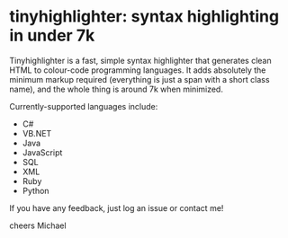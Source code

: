 tinyhighlighter: syntax highlighting in under 7k
================================================

Tinyhighlighter is a fast, simple syntax highlighter that generates clean HTML to colour-code programming languages. It adds absolutely the minimum markup required (everything is just a span with a short class name), and the whole thing is around 7k when minimized.

Currently-supported languages include:
* C#
* VB.NET
* Java
* JavaScript
* SQL
* XML
* Ruby
* Python

If you have any feedback, just log an issue or contact me!

cheers
Michael
